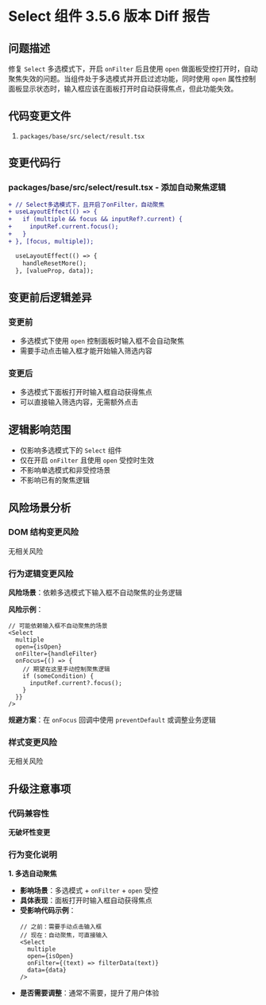 # Select 组件 3.5.6 版本 Diff 报告

## 问题描述

修复 `Select` 多选模式下，开启 `onFilter` 后且使用 `open` 做面板受控打开时，自动聚焦失效的问题。当组件处于多选模式并开启过滤功能，同时使用 `open` 属性控制面板显示状态时，输入框应该在面板打开时自动获得焦点，但此功能失效。

## 代码变更文件

1. `packages/base/src/select/result.tsx`

## 变更代码行

### packages/base/src/select/result.tsx - 添加自动聚焦逻辑

```diff
+ // Select多选模式下，且开启了onFilter，自动聚焦
+ useLayoutEffect(() => {
+   if (multiple && focus && inputRef?.current) {
+     inputRef.current.focus();
+   }
+ }, [focus, multiple]);

  useLayoutEffect(() => {
    handleResetMore();
  }, [valueProp, data]);
```

## 变更前后逻辑差异

### 变更前
- 多选模式下使用 `open` 控制面板时输入框不会自动聚焦
- 需要手动点击输入框才能开始输入筛选内容

### 变更后
- 多选模式下面板打开时输入框自动获得焦点
- 可以直接输入筛选内容，无需额外点击

## 逻辑影响范围

- 仅影响多选模式下的 `Select` 组件
- 仅在开启 `onFilter` 且使用 `open` 受控时生效
- 不影响单选模式和非受控场景
- 不影响已有的聚焦逻辑

## 风险场景分析

### DOM 结构变更风险
无相关风险

### 行为逻辑变更风险

**风险场景**：依赖多选模式下输入框不自动聚焦的业务逻辑

**风险示例**：
```tsx
// 可能依赖输入框不自动聚焦的场景
<Select
  multiple
  open={isOpen}
  onFilter={handleFilter}
  onFocus={() => {
    // 期望在这里手动控制聚焦逻辑
    if (someCondition) {
      inputRef.current?.focus();
    }
  }}
/>
```

**规避方案**：在 `onFocus` 回调中使用 `preventDefault` 或调整业务逻辑

### 样式变更风险
无相关风险

## 升级注意事项

### 代码兼容性
**无破坏性变更**

### 行为变化说明

**1. 多选自动聚焦**
- **影响场景**：多选模式 + `onFilter` + `open` 受控
- **具体表现**：面板打开时输入框自动获得焦点
- **受影响代码示例**：
  ```tsx
  // 之前：需要手动点击输入框
  // 现在：自动聚焦，可直接输入
  <Select
    multiple
    open={isOpen}
    onFilter={(text) => filterData(text)}
    data={data}
  />
  ```
- **是否需要调整**：通常不需要，提升了用户体验